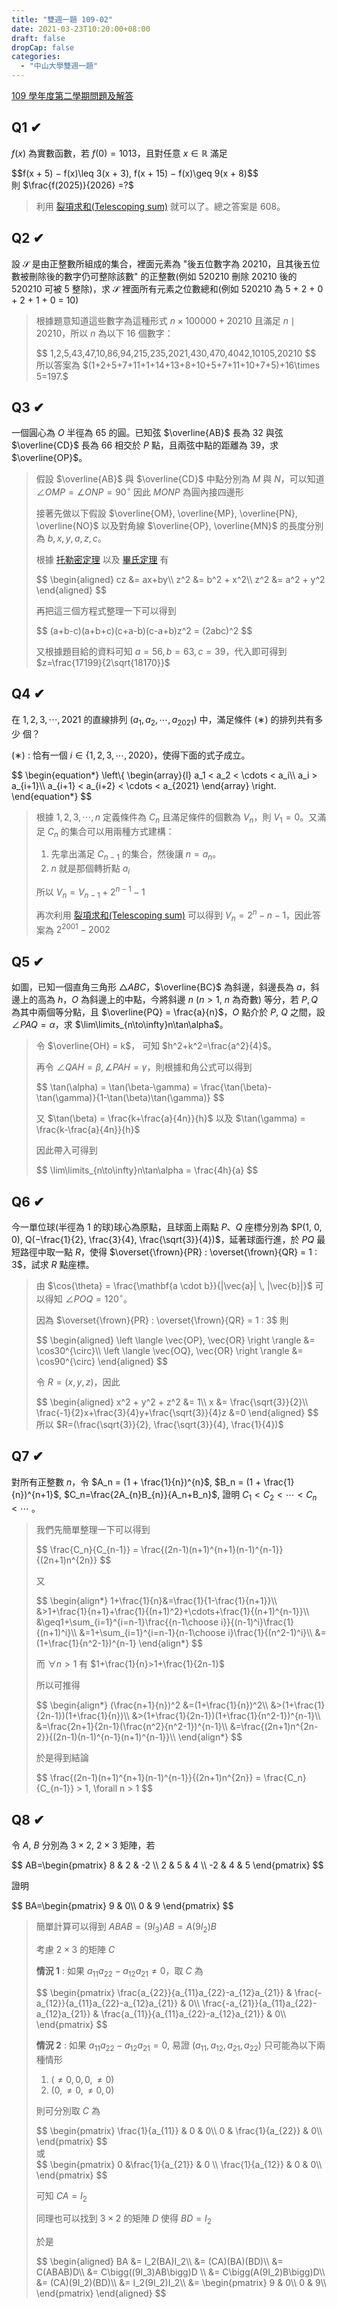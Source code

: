 ```yaml
---
title: "雙週一題 109-02"
date: 2021-03-23T10:20:00+08:00
draft: false
dropCap: false
categories:
  - "中山大學雙週一題"
---
```


[109 學年度第二學期問題及解答](http://www.math.nsysu.edu.tw/~problem/2021s/1092Q&A.htm)

<!--more-->

## Q1 ✔

$f(x)$ 為實數函數，若 $f(0) = 1013$，且對任意 $x\in\mathbb{R}$ 滿足

<div>
$$f(x + 5) − f(x)\leq 3(x + 3), f(x + 15) − f(x)\geq 9(x + 8)$$
</div>
則 $\frac{f(2025)}{2026} =?$

> 利用 [裂項求和(Telescoping sum)](https://zh.wikipedia.org/wiki/%E8%A3%82%E9%A0%85%E5%92%8C) 就可以了。總之答案是 608。

## Q2 ✔

設 $\mathcal{S}$ 是由正整數所組成的集合，裡面元素為 "後五位數字為 20210，且其後五位數被刪除後的數字仍可整除該數" 的正整數(例如 520210 刪除 20210 後的 520210 可被 5 整除)，求 $\mathcal{S}$ 裡面所有元素之位數總和(例如 520210 為 5 + 2 + 0 + 2 + 1 + 0 = 10)

> 根據題意知道這些數字為這種形式 $n\times100000+20210$ 且滿足 $n\mid20210$，所以 $n$ 為以下 16 個數字：
>
> <div>
> $$
> 1,2,5,43,47,10,86,94,215,235,2021,430,470,4042,10105,20210
> $$
> </div>
> 所以答案為 $(1+2+5+7+11+1+14+13+8+10+5+7+11+10+7+5)+16\times 5=197.$

## Q3 ✔

一個圓心為 $O$ 半徑為 65 的圓。已知弦 $\overline{AB}$ 長為 32 與弦 $\overline{CD}$ 長為 66 相交於 $P$ 點，且兩弦中點的距離為 39，求 $\overline{OP}$。

> 假設 $\overline{AB}$ 與 $\overline{CD}$ 中點分別為 $M$ 與 $N$，可以知道 $\angle{OMP} = \angle{ONP} = 90^\circ$ 因此 $MONP$ 為圓內接四邊形
>
> 接著先做以下假設 $\overline{OM}, \overline{MP}, \overline{PN}, \overline{NO}$ 以及對角線 $\overline{OP}, \overline{MN}$ 的長度分別為 $b,x,y,a,z,c$。
>
> 根據 [托勒密定理](https://zh.wikipedia.org/wiki/%E6%89%98%E5%8B%92%E5%AF%86%E5%AE%9A%E7%90%86) 以及 [畢氏定理](https://zh.wikipedia.org/wiki/%E5%8B%BE%E8%82%A1%E5%AE%9A%E7%90%86) 有
>
> <div>
> $$
> \begin{aligned}
> cz &= ax+by\\
> z^2 &= b^2 + x^2\\
> z^2 &= a^2 + y^2
> \end{aligned}
> $$
> </div>
>
> 再把這三個方程式整理一下可以得到
>
> <div>
> $$
> (a+b-c)(a+b+c)(c+a-b)(c-a+b)z^2 = (2abc)^2
> $$
> </div>
>
> 又根據題目給的資料可知 $a=56, b=63, c=39$，代入即可得到 $z=\frac{17199}{2\sqrt{18170}}$

## Q4 ✔

在 $1, 2, 3, \cdots, 2021$ 的直線排列 $(a_1, a_2, \cdots, a_{2021})$ 中，滿足條件 $(∗)$ 的排列共有多少
個？

(∗) : 恰有一個 $i\in \{1, 2, 3, \cdots, 2020\}$，使得下面的式子成立。

<div>
$$
\begin{equation*}
\left\{
    \begin{array}{l}
    a_1 < a_2 < \cdots < a_i\\
    a_i > a_{i+1}\\
    a_{i+1} < a_{i+2} < \cdots < a_{2021}
    \end{array}
\right.
\end{equation*}
$$
</div>

> 根據 $1, 2, 3, \cdots, n$ 定義條件為 $C_n$ 且滿足條件的個數為 $V_n$，則 $V_1 = 0$。又滿足 $C_n$ 的集合可以用兩種方式建構：
>
> 1. 先拿出滿足 $C_{n-1}$ 的集合，然後讓 $n = a_n$。
> 2. $n$ 就是那個轉折點 $a_i$
>
> 所以 $V_n = V_{n-1} + 2^{n-1}-1$
>
> 再次利用 [裂項求和(Telescoping sum)](https://zh.wikipedia.org/wiki/%E8%A3%82%E9%A0%85%E5%92%8C) 可以得到 $V_n = 2^n-n-1$，因此答案為 $2^{2001}-2002$

## Q5 ✔

如圖，已知一個直角三角形 $\triangle ABC$，$\overline{BC}$ 為斜邊，斜邊長為 $a$，斜邊上的高為 $h$，$O$
為斜邊上的中點，今將斜邊 $n$ ($n > 1$, $n$ 為奇數) 等分，若 $P, Q$ 為其中兩個等分點，且 $\overline{PQ} =
\frac{a}{n}$，$O$ 點介於 $P$, $Q$ 之間，設 $\angle PAQ = \alpha$，求 $\lim\limits_{n\to\infty}n\tan\alpha$。

> 令 $\overline{OH} = k$， 可知 $h^2+k^2=\frac{a^2}{4}$。
>
> 再令 $\angle QAH=\beta, \angle PAH=\gamma$，則根據和角公式可以得到
>
> <div>
> $$
> \tan(\alpha) = \tan(\beta-\gamma) = \frac{\tan(\beta)-\tan(\gamma)}{1-\tan(\beta)\tan(\gamma)}
> $$
> </div>
>
> 又 $\tan(\beta) = \frac{k+\frac{a}{4n}}{h}$ 以及 $\tan(\gamma) = \frac{k-\frac{a}{4n}}{h}$
>
> 因此帶入可得到
>
> <div>
> $$
> \lim\limits_{n\to\infty}n\tan\alpha = \frac{4h}{a}
> $$
> </div>

## Q6 ✔

今一單位球(半徑為 1 的球)球心為原點，且球面上兩點 $P、Q$ 座標分別為 $P(1, 0, 0),
Q(−\frac{1}{2}, \frac{3}{4}, \frac{\sqrt{3}}{4})$，延著球面行進，於 $PQ$ 最短路徑中取一點 $R$，使得
$\overset{\frown}{PR} : \overset{\frown}{QR} = 1 : 3$，試求 $R$ 點座標。

> 由 $\cos{\theta} = \frac{\mathbf{a \cdot b}}{|\vec{a}| \, |\vec{b}|}$ 可以得知 $\angle POQ = 120^{\circ}$。
>
> 因為 $\overset{\frown}{PR} : \overset{\frown}{QR} = 1 : 3$ 則
>
> <div>
> $$
> \begin{aligned}
> \left \langle \vec{OP}, \vec{OR} \right \rangle &= \cos30^{\circ}\\
> \left \langle \vec{OQ}, \vec{OR} \right \rangle &= \cos90^{\circ}
> \end{aligned}
> $$
> </div>
>
> 令 $R = (x,y,z)$，因此
>
> <div>
> $$
> \begin{aligned}
> x^2 + y^2 + z^2 &= 1\\
> x &= \frac{\sqrt{3}}{2}\\
> \frac{-1}{2}x+\frac{3}{4}y+\frac{\sqrt{3}}{4}z &=0
> \end{aligned}
> $$
> </div>
> 所以 $R=(\frac{\sqrt{3}}{2}, \frac{\sqrt{3}}{4}, \frac{1}{4})$

## Q7 ✔

對所有正整數 $n$，令 $A_n = (1 + \frac{1}{n})^{n}$, $B_n = (1 + \frac{1}{n})^{n+1}$, $C_n=\frac{2A_{n}B_{n}}{A_n+B_n}$, 證明 $C_1 < C_2 < \cdots < C_n < \cdots$ 。

> 我們先簡單整理一下可以得到
>
> <div>
> $$
> \frac{C_n}{C_{n-1}} = \frac{(2n-1)(n+1)^{n+1}(n-1)^{n-1}}{(2n+1)n^{2n}}
> $$
> </div>
>
> 又
>
> <div>
> $$
> \begin{align*}
> 1+\frac{1}{n}&=\frac{1}{1-\frac{1}{n+1}}\\
> &>1+\frac{1}{n+1}+\frac{1}{(n+1)^2}+\cdots+\frac{1}{(n+1)^{n-1}}\\
> &\geq1+\sum_{i=1}^{i=n-1}\frac{{n-1\choose i}}{(n-1)^i}\frac{1}{(n+1)^i}\\
> &=1+\sum_{i=1}^{i=n-1}{n-1\choose i}\frac{1}{(n^2-1)^i}\\
> &=(1+\frac{1}{n^2-1})^{n-1}
> \end{align*}
> $$
> </div>
>
> 而 $\forall n > 1$ 有 $1+\frac{1}{n}>1+\frac{1}{2n-1}$
>
> 所以可推得
>
> <div>
> $$
> \begin{align*}
> (\frac{n+1}{n})^2 &=(1+\frac{1}{n})^2\\
> &>(1+\frac{1}{2n-1})(1+\frac{1}{n})\\
> &>(1+\frac{1}{2n-1})(1+\frac{1}{n^2-1})^{n-1}\\
> &=\frac{2n+1}{2n-1}(\frac{n^2}{n^2-1})^{n-1}\\
> &=\frac{(2n+1)n^{2n-2}}{(2n-1)(n-1)^{n-1}(n+1)^{n-1}}\\
> \end{align*}
> $$
> </div>
>
> 於是得到結論
>
> <div>
> $$
> \frac{(2n-1)(n+1)^{n+1}(n-1)^{n-1}}{(2n+1)n^{2n}} = \frac{C_n}{C_{n-1}} > 1, \forall n > 1
> $$
> </div>

## Q8 ✔

令 $A$, $B$ 分別為 $3\times2$, $2\times3$ 矩陣，若

<div>
$$
AB=\begin{pmatrix}
   8 & 2 & -2 \\
   2 & 5 & 4 \\
   -2 & 4 & 5
\end{pmatrix}
$$
</div>

證明

<div>
$$
BA=\begin{pmatrix}
   9 & 0\\
   0 & 9
\end{pmatrix}
$$
</div>

> 簡單計算可以得到 $ABAB = (9I_3)AB = A(9I_2)B$
>
> 考慮 $2\times3$ 的矩陣 $C$
>
> **情況 1** : 如果 $a_{11}a_{22}-a_{12}a_{21} \neq 0$，取 $C$ 為
>
> <div>
> $$
> \begin{pmatrix}
>   \frac{a_{22}}{a_{11}a_{22}-a_{12}a_{21}} & \frac{-a_{12}}{a_{11}a_{22}-a_{12}a_{21}} & 0\\
>   \frac{-a_{21}}{a_{11}a_{22}-a_{12}a_{21}} & \frac{a_{11}}{a_{11}a_{22}-a_{12}a_{21}} & 0\\
> \end{pmatrix}
> $$
> </div>
>
> **情況 2** : 如果 $a_{11}a_{22}-a_{12}a_{21} = 0$, 易證 $(a_{11}, a_{12}, a_{21}, a_{22})$ 只可能為以下兩種情形
>
> 1. $(\neq0,0,0,\neq0)$
> 2. $(0,\neq0,\neq0,0)$
>
> 則可分別取 $C$ 為
>
> <div>
> $$
> \begin{pmatrix}
>   \frac{1}{a_{11}} & 0 & 0\\
>   0 & \frac{1}{a_{22}} & 0\\
> \end{pmatrix}
> $$
> </div>
> 或
> <div>
> $$
> \begin{pmatrix}
>   0 &\frac{1}{a_{21}} & 0 \\
>   \frac{1}{a_{12}} & 0 & 0\\
> \end{pmatrix}
> $$
> </div>
>
> 可知 $CA = I_2$
>
> 同理也可以找到 $3\times2$ 的矩陣 $D$ 使得 $BD=I_2$
>
> 於是
>
> <div>
> $$
> \begin{aligned}
> BA &= I_2(BA)I_2\\
> &= (CA)(BA)(BD)\\
> &= C(ABAB)D\\
> &= C\bigg((9I_3)AB\bigg)D \\
> &= C\bigg(A(9I_2)B\bigg)D\\
> &= (CA)(9I_2)(BD)\\
> &= I_2(9I_2)I_2\\
> &= \begin{pmatrix}
>   9 & 0\\
>   0 & 9\\
> \end{pmatrix}
> \end{aligned}
> $$
> </div>
